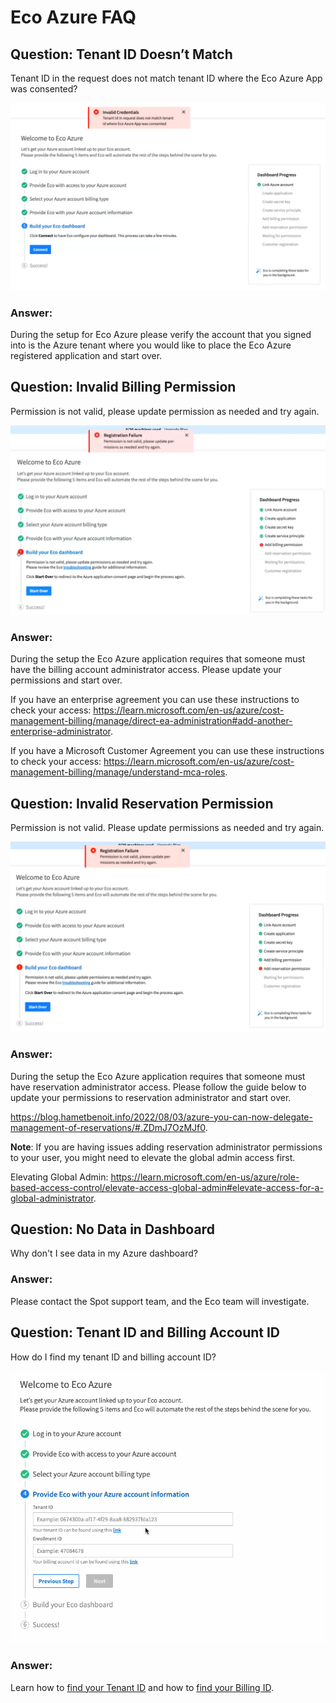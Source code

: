 # Eco Azure FAQ

## Question: Tenant ID Doesn’t Match

Tenant ID in the request does not match tenant ID where the Eco Azure App was consented?

<img src="/eco/_media/eco-azure-faq-1.png" />

### Answer:

During the setup for Eco Azure please verify the account that you signed into is the Azure tenant where you would like to place the Eco Azure registered application and start over.

## Question: Invalid Billing Permission  

Permission is not valid, please update permission as needed and try again.

<img src="/eco/_media/eco-azure-faq-2.png" />

### Answer:

During the setup the Eco Azure application requires that someone must have the billing account administrator access. Please update your permissions and start over.

If you have an enterprise agreement you can use these instructions to check your access: https://learn.microsoft.com/en-us/azure/cost-management-billing/manage/direct-ea-administration#add-another-enterprise-administrator.

If you have a Microsoft Customer Agreement you can use these instructions to check your access:
https://learn.microsoft.com/en-us/azure/cost-management-billing/manage/understand-mca-roles.

## Question: Invalid Reservation Permission  

Permission is not valid. Please update permissions as needed and try again.

<img src="/eco/_media/eco-azure-faq-3.png" />

### Answer:

During the setup the Eco Azure application requires that someone must have reservation administrator access. Please follow the guide below to update your permissions to reservation administrator and start over.

https://blog.hametbenoit.info/2022/08/03/azure-you-can-now-delegate-management-of-reservations/#.ZDmJ7OzMJf0.

**Note**: If you are having issues adding reservation administrator permissions to your user, you might need to elevate the global admin access first.

Elevating Global Admin: https://learn.microsoft.com/en-us/azure/role-based-access-control/elevate-access-global-admin#elevate-access-for-a-global-administrator.

## Question: No Data in Dashboard

Why don't I see data in my Azure dashboard?

### Answer:

Please contact the Spot support team, and the Eco team will investigate.

## Question: Tenant ID and Billing Account ID

How do I find my tenant ID and billing account ID?  

<img src="/eco/_media/eco-azure-faq-4.png" />

### Answer:  

Learn how to [find your Tenant ID](https://learn.microsoft.com/en-us/azure/active-directory/fundamentals/active-directory-how-to-find-tenant) and how to [find your Billing ID](https://learn.microsoft.com/en-us/azure/cost-management-billing/manage/direct-ea-administration#manage-your-enrollment).  
